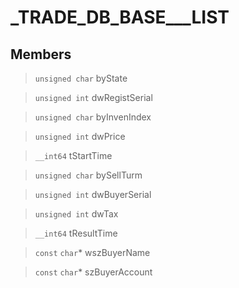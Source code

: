 # _TRADE_DB_BASE___LIST
 
## Members
 
> `unsigned char` byState
 
> `unsigned int` dwRegistSerial
 
> `unsigned char` byInvenIndex
 
> `unsigned int` dwPrice
 
> `__int64` tStartTime
 
> `unsigned char` bySellTurm
 
> `unsigned int` dwBuyerSerial
 
> `unsigned int` dwTax
 
> `__int64` tResultTime
 
> `const` `char`* wszBuyerName
 
> `const` `char`* szBuyerAccount
 
